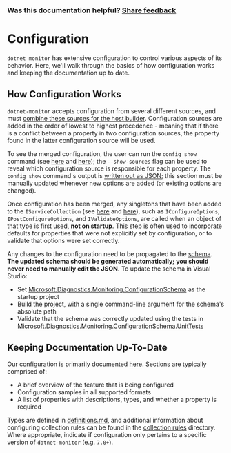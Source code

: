 ### Was this documentation helpful? [Share feedback](https://www.research.net/r/DGDQWXH?src=documentation%2FlearningPath%2Fconfiguration)

# Configuration

`dotnet monitor` has extensive configuration to control various aspects of its behavior. Here, we'll walk through the basics of how configuration works and keeping the documentation up to date.

## How Configuration Works

`dotnet-monitor` accepts configuration from several different sources, and must [combine these sources for the host builder](https://github.com/dotnet/dotnet-monitor/blob/604aa410ea537355344297b875ffa636eaf9e34f/src/Tools/dotnet-monitor/HostBuilder/HostBuilderHelper.cs#L47). Configuration sources are added in the order of lowest to highest precedence - meaning that if there is a conflict between a property in two configuration sources, the property found in the latter configuration source will be used.

To see the merged configuration, the user can run the `config show` command (see [here](https://github.com/dotnet/dotnet-monitor/blob/604aa410ea537355344297b875ffa636eaf9e34f/src/Tools/dotnet-monitor/Program.cs#L68) and [here](https://github.com/dotnet/dotnet-monitor/blob/604aa410ea537355344297b875ffa636eaf9e34f/src/Tools/dotnet-monitor/Commands/ConfigShowCommandHandler.cs)); the `--show-sources` flag can be used to reveal which configuration source is responsible for each property. The `config show` command's output is [written out as JSON](https://github.com/dotnet/dotnet-monitor/blob/604aa410ea537355344297b875ffa636eaf9e34f/src/Tools/dotnet-monitor/ConfigurationJsonWriter.cs); this section must be manually updated whenever new options are added (or existing options are changed).

Once configuration has been merged, any singletons that have been added to the `IServiceCollection` (see [here](https://github.com/dotnet/dotnet-monitor/blob/604aa410ea537355344297b875ffa636eaf9e34f/src/Tools/dotnet-monitor/ServiceCollectionExtensions.cs) and [here](https://github.com/dotnet/dotnet-monitor/blob/604aa410ea537355344297b875ffa636eaf9e34f/src/Tools/dotnet-monitor/Commands/CollectCommandHandler.cs#L85)), such as `IConfigureOptions`, `IPostConfigureOptions`, and `IValidateOptions`, are called when an object of that type is first used, **not on startup**. This step is often used to incorporate defaults for properties that were not explicitly set by configuration, or to validate that options were set correctly. 

Any changes to the configuration need to be propagated to the [schema](https://github.com/dotnet/dotnet-monitor/blob/604aa410ea537355344297b875ffa636eaf9e34f/documentation/schema.json). **The updated schema should be generated automatically; you should never need to manually edit the JSON.** To update the schema in Visual Studio:
* Set [Microsoft.Diagnostics.Monitoring.ConfigurationSchema](https://github.com/dotnet/dotnet-monitor/tree/604aa410ea537355344297b875ffa636eaf9e34f/src/Tests/Microsoft.Diagnostics.Monitoring.ConfigurationSchema) as the startup project
* Build the project, with a single command-line argument for the schema's absolute path
* Validate that the schema was correctly updated using the tests in [Microsoft.Diagnostics.Monitoring.ConfigurationSchema.UnitTests](https://github.com/dotnet/dotnet-monitor/tree/604aa410ea537355344297b875ffa636eaf9e34f/src/Tests/Microsoft.Diagnostics.Monitoring.ConfigurationSchema.UnitTests)

## Keeping Documentation Up-To-Date

Our configuration is primarily documented [here](https://github.com/dotnet/dotnet-monitor/tree/604aa410ea537355344297b875ffa636eaf9e34f/documentation/configuration). Sections are typically comprised of:
* A brief overview of the feature that is being configured
* Configuration samples in all supported formats
* A list of properties with descriptions, types, and whether a property is required

Types are defined in [definitions.md](https://github.com/dotnet/dotnet-monitor/blob/604aa410ea537355344297b875ffa636eaf9e34f/documentation/api/definitions.md), and additional information about configuring collection rules can be found in the [collection rules](https://github.com/dotnet/dotnet-monitor/blob/604aa410ea537355344297b875ffa636eaf9e34f/documentation/collectionrules) directory. Where appropriate, indicate if configuration only pertains to a specific version of `dotnet-monitor` (e.g. `7.0+`).
